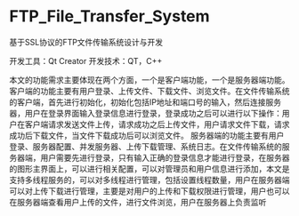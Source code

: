 # FTP_File_Transfer_System
基于SSL协议的FTP文件传输系统设计与开发

开发工具：Qt Creator
开发技术：QT，C++

  本文的功能需求主要体现在两个方面，一个是客户端功能，一个是服务器端功能。
  客户端的功能主要有用户登录、上传文件、下载文件、浏览文件。在文件传输系统的客户端，首先进行初始化，初始化包括IP地址和端口号的输入，然后连接服务器，用户在登录界面输入登录信息进行登录，登录成功之后可以进行以下操作：用户在客户端请求发送文件上传，请求成功之后上传文件，用户请求文件下载，请求成功后下载文件，当文件下载成功后可以浏览文件。
  服务器端的功能主要有用户登录、服务器配置、并发服务器、上传下载管理、系统日志。在文件传输系统的服务器端，用户需要先进行登录，只有输入正确的登录信息才能进行登录，在服务器的图形主界面上，可以进行相关配置，可以对管理员和用户信息进行添加，本文是支持多线程服务的，可以对多线程进行管理，包括设置线程数量，用户在服务器端可以对上传下载进行管理，主要是对用户的上传和下载权限进行管理，用户也可以在服务器端查看用户上传的文件，进行文件浏览，用户在服务器上负责监听
